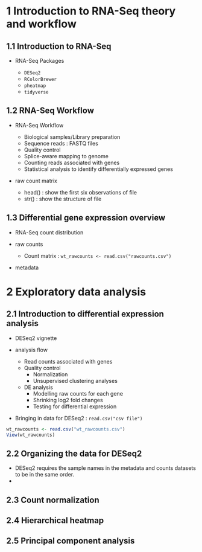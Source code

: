 # 1 Introduction to RNA-Seq theory and workflow

## 1.1 Introduction to RNA-Seq

* RNA-Seq Packages

    * `DESeq2`
    * `RColorBrewer`
    * `pheatmap`
    * `tidyverse`

## 1.2 RNA-Seq Workflow

* RNA-Seq Workflow

    * Biological samples/Library preparation
    * Sequence reads : FASTQ files
    * Quality control
    * Splice-aware mapping to genome
    * Counting reads associated with genes
    * Statistical analysis to identify differentially expressed genes

* raw count matrix

    * head() : show the first six observations of file
    * str() : show the structure of file

## 1.3 Differential gene expression overview

* RNA-Seq count distribution

* raw counts
    * Count matrix : ```wt_rawcounts <- read.csv("rawcounts.csv")```

* metadata

# 2 Exploratory data analysis

## 2.1 Introduction to differential expression analysis

* DESeq2 vignette

* analysis flow
    * Read counts associated with genes
    * Quality control
        * Normalization
        * Unsupervised clustering analyses
    * DE analysis
        * Modelling raw counts for each gene
        * Shrinking log2 fold changes
        * Testing for differential expression

* Bringing in data for DESeq2 : `read.csv("csv file")`

```R
wt_rawcounts <- read.csv("wt_rawcounts.csv")
View(wt_rawcounts)
```

## 2.2 Organizing the data for DESeq2

* DESeq2 requires the sample names in the metadata and counts datasets to be in the same order.
* 



## 2.3 Count normalization




## 2.4 Hierarchical heatmap




## 2.5 Principal component analysis 






















